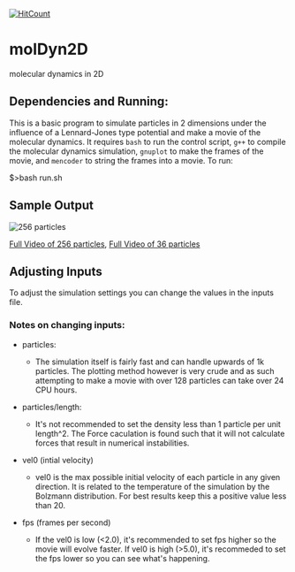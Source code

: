 [![HitCount](http://hits.dwyl.io/mtesseracted/molDyn2D.svg)](http://hits.dwyl.io/mtesseracted/molDyn2D)

# molDyn2D
molecular dynamics in 2D

## Dependencies and Running:
This is a basic program to simulate particles in 2 dimensions under
the influence of a Lennard-Jones type potential and make a movie of
the molecular dynamics. It requires `bash` to run the control script,
`g++` to compile the molecular dynamics simulation, `gnuplot` to make 
the frames of the movie, and `mencoder` to string the frames into a
movie. To run:

$>bash run.sh

## Sample Output
![256 particles](https://i.imgur.com/5gEswkv.gif)

[Full Video of 256 particles](https://www.youtube.com/watch?v=pgvsBWJwHeA), [Full Video of 36 particles](https://www.youtube.com/watch?v=oJbWux4bWBU)

## Adjusting Inputs
To adjust the simulation settings you can change the values in the 
inputs file.

### Notes on changing inputs:
* particles:
  * The simulation itself is fairly fast and can handle upwards of 
  1k particles. The plotting method however is very crude and as such
  attempting to make a movie with over 128 particles can take over 24
  CPU hours.

* particles/length:
  * It's not recommended to set the density less than 1 particle per 
  unit length^2.  The Force caculation is found such that it will not
  calculate forces that result in numerical instabilities.  
  
* vel0 (intial velocity)
  * vel0 is the max possible initial velocity of each particle in 
  any given direction.  It is related to the temperature of the
  simulation by the Bolzmann distribution. For best results keep this
  a positive value less than 20. 

* fps (frames per second)
  * If the vel0 is low (<2.0), it's recommended to set fps higher so
  the movie will evolve faster.  If vel0 is high (>5.0), it's 
  recommeded to set the fps lower so you can see what's happening.
